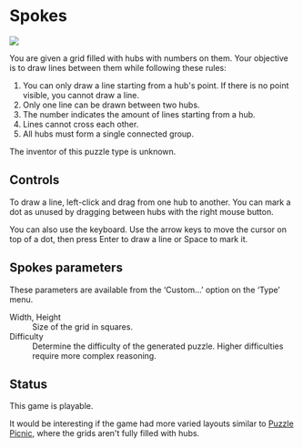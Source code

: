 # Spokes

![](https://raw.githubusercontent.com/x-sheep/puzzles-unreleased/master/docs/img/spokes.png)

You are given a grid filled with hubs with numbers on them. Your objective is to draw lines between them while following these rules:

1. You can only draw a line starting from a hub's point. If there is no point visible, you cannot draw a line.
2. Only one line can be drawn between two hubs.
3. The number indicates the amount of lines starting from a hub.
4. Lines cannot cross each other.
5. All hubs must form a single connected group.

The inventor of this puzzle type is unknown.

## Controls

To draw a line, left-click and drag from one hub to another. You can mark a dot as unused by dragging between hubs with the right mouse button.

You can also use the keyboard. Use the arrow keys to move the cursor on top of a dot, then press Enter to draw a line or Space to mark it.

## Spokes parameters

These parameters are available from the ‘Custom…’ option on the ‘Type’ menu.

<dl>
	<dt>Width, Height</dt>
	<dd>Size of the grid in squares.</dd>
	<dt>Difficulty</dt>
	<dd>Determine the difficulty of the generated puzzle. Higher difficulties require more complex reasoning.</dd>
</dl>

## Status

This game is playable.

It would be interesting if the game had more varied layouts similar to [Puzzle Picnic](http://www.puzzlepicnic.com/genre?id=12), where the grids aren't fully filled with hubs.

